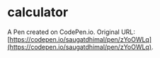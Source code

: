 # calculator

A Pen created on CodePen.io. Original URL: [https://codepen.io/saugatdhimal/pen/zYoOWLq](https://codepen.io/saugatdhimal/pen/zYoOWLq).


